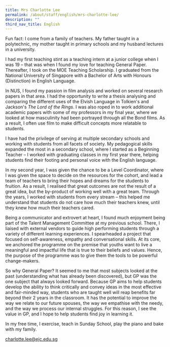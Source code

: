 ```yaml
---
title: Mrs Charlotte Lee
permalink: /about/staff/english/mrs-charlotte-lee/
description: ""
third_nav_title: English
---
```




Fun fact: I come from a family of teachers. My father taught in a polytechnic, my mother taught in primary schools and my husband lectures in a university.

I had my first teaching stint as a teaching intern at a junior college when I was 19 – that was when I found my love for teaching General Paper. Thereafter, I took on the MOE Teaching Scholarship. I graduated from the National University of Singapore with a Bachelor of Arts with Honours (Distinction) in English Language.

In NUS, I found my passion in film analysis and worked on several research papers in that area. I had the opportunity to write a thesis analysing and comparing the different uses of the Elvish Language in Tolkien's and Jackson's _The Lord of the Rings_. I was also roped in to work additional academic papers with some of my professors in my final year, where we looked at how masculinity had been portrayed through all the Bond films. As a result, I often use film to make difficult concepts more relatable to students.

I have had the privilege of serving at multiple secondary schools and working with students from all facets of society. My pedagogical skills expanded the most in a secondary school, where I started as a Beginning Teacher – I worked with graduating classes in my first year there, helping students find their footing and personal voice with the English language.

In my second year, I was given the chance to be a Level Coordinator, where I was given the space to decide on the resources for the cohort, and lead a team of teachers to bring their hopes and dreams for the students to fruition. As a result, I realised that great outcomes are not the result of a great idea, but the by-product of working well with a great team. Through the years, I worked with students from every stream – this helped me understand that students do not care how much their teachers knew, until they knew how much their teachers cared.

Being a communicator and extrovert at heart, I found much enjoyment being part of the Talent Management Committee at my previous school. There, I liaised with external vendors to guide high performing students through a variety of different learning experiences. I spearheaded a project that focused on self-awareness, empathy and conversational skills. At its core, we anchored the programme on the premise that youths want to live a meaningful and impactful life that is true to their beliefs and values. Hence, the purpose of the programme was to give them the tools to be powerful change-makers.

So why General Paper? It seemed to me that most subjects looked at the past (understanding what has already been discovered), but GP was the one subject that always looked forward. Because GP aims to help students develop the ability to think critically and convey ideas in the most effective and fair-minded way, students who are taught well will reap benefits far beyond their 2 years in the classroom. It has the potential to improve the way we relate to our future spouses, the way we empathise with the needy, and the way we process our internal struggles. For this reason, I see the value in GP, and I hope to help students find joy in learning it.

In my free time, I exercise, teach in Sunday School, play the piano and bake with my family.

[charlotte.lee@ejc.edu.sg](mailto:charlotte.lee@ejc.edu.sg)
